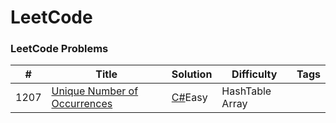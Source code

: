 LeetCode
========

### LeetCode Problems

| # | Title | Solution | Difficulty | Tags |
|---| ----- | -------- | ---------- | ---- |
|1207|[Unique Number of Occurrences](https://leetcode.com/problems/unique-number-of-occurrences/description/)|[C#]()Easy|HashTable Array|
